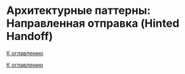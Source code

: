 # Архитектурные паттерны: Направленная отправка (Hinted Handoff)

<!--

-->

[К оглавлению](../../README.md)



[К оглавлению](../../README.md)
